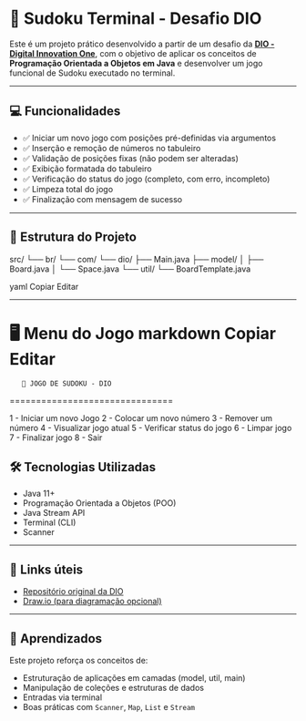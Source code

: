 # 🧩 Sudoku Terminal - Desafio DIO

Este é um projeto prático desenvolvido a partir de um desafio da **[DIO - Digital Innovation One](https://www.dio.me/)**, com o objetivo de aplicar os conceitos de **Programação Orientada a Objetos em Java** e desenvolver um jogo funcional de Sudoku executado no terminal.

---

## 💻 Funcionalidades

- ✅ Iniciar um novo jogo com posições pré-definidas via argumentos
- ✅ Inserção e remoção de números no tabuleiro
- ✅ Validação de posições fixas (não podem ser alteradas)
- ✅ Exibição formatada do tabuleiro
- ✅ Verificação do status do jogo (completo, com erro, incompleto)
- ✅ Limpeza total do jogo
- ✅ Finalização com mensagem de sucesso

---

## 📂 Estrutura do Projeto

src/
└── br/
└── com/
└── dio/
├── Main.java
├── model/
│ ├── Board.java
│ └── Space.java
└── util/
└── BoardTemplate.java

yaml
Copiar
Editar

---

🖥️ Menu do Jogo
markdown
Copiar
Editar
===============================
       🧩 JOGO DE SUDOKU - DIO
===============================

1 - Iniciar um novo Jogo
2 - Colocar um novo número
3 - Remover um número
4 - Visualizar jogo atual
5 - Verificar status do jogo
6 - Limpar jogo
7 - Finalizar jogo
8 - Sair
## 🛠️ Tecnologias Utilizadas

- Java 11+
- Programação Orientada a Objetos (POO)
- Java Stream API
- Terminal (CLI)
- Scanner

---

## 📎 Links úteis

- [Repositório original da DIO](https://github.com/digitalinnovationone/sudoku)
- [Draw.io (para diagramação opcional)](https://app.diagrams.net/)

---

## 🧠 Aprendizados

Este projeto reforça os conceitos de:

- Estruturação de aplicações em camadas (model, util, main)
- Manipulação de coleções e estruturas de dados
- Entradas via terminal
- Boas práticas com `Scanner`, `Map`, `List` e `Stream`


